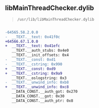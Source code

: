 ## libMainThreadChecker.dylib

> `/usr/lib/libMainThreadChecker.dylib`

```diff

-64565.58.2.0.0
-  __TEXT.__text: 0x41f0c
+64566.67.1.0.0
+  __TEXT.__text: 0x41efc
   __TEXT.__auth_stubs: 0x4e0
   __TEXT.__init_offsets: 0x4
-  __TEXT.__const: 0xd1
-  __TEXT.__cstring: 0x990
+  __TEXT.__const: 0xd9
+  __TEXT.__cstring: 0x9a9
   __TEXT.__oslogstring: 0x3
-  __TEXT.__unwind_info: 0xb8
+  __TEXT.__unwind_info: 0xc8
   __DATA_CONST.__auth_got: 0x270
   __DATA_CONST.__got: 0x30
   __DATA_CONST.__auth_ptr: 0x8

```
